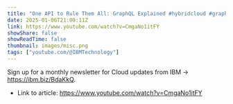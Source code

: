 ```yaml
---
title: "One API to Rule Them All: GraphQL Explained #hybridcloud #graphql #api #sql #database"
date: 2025-01-06T21:00:11Z
link: https://www.youtube.com/watch?v=CmgaNo1itFY
showShare: false
showReadTime: false
thumbnail: images/misc.png
tags: ["youtube.com/@IBMTechnology"]
---
```

Sign up for a monthly newsletter for Cloud updates from IBM → https://ibm.biz/BdaKkQ.

- Link to article: https://www.youtube.com/watch?v=CmgaNo1itFY